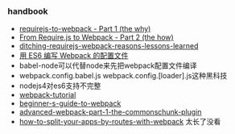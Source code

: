 ### handbook
- [requirejs-to-webpack - Part 1 (the why)](http://j-query.blogspot.com/2015/06/from-requirejs-to-webpack-part-1-reasons.html)
- [From Require.js to Webpack - Part 2 (the how)](https://gist.github.com/xjamundx/b1c800e9282e16a6a18e)
- [ditching-requirejs-webpack-reasons-lessons-learned](http://blog.player.me/ditching-requirejs-webpack-reasons-lessons-learned/)
- [用 ES6 编写 Webpack 的配置文件](https://segmentfault.com/a/1190000003932889)
 - babel-node可以代替node来先把webpack配置文件编译
 - webpack.config.babel.js  webpack.config.[loader].js这种黑科技
 - nodejs4对es6支持不完整
- [webpack-tutorial](https://www.zfanw.com/blog/webpack-tutorial.html)
- [beginner-s-guide-to-webpack](https://medium.com/@dabit3/beginner-s-guide-to-webpack-b1f1a3638460#.88assdv7l)
- [advanced-webpack-part-1-the-commonschunk-plugin](http://jonathancreamer.com/advanced-webpack-part-1-the-commonschunk-plugin/)
- [how-to-split-your-apps-by-routes-with-webpack](https://medium.com/@somebody32/how-to-split-your-apps-by-routes-with-webpack-36b7a8a6231#.adbm776bg) 太长了没看